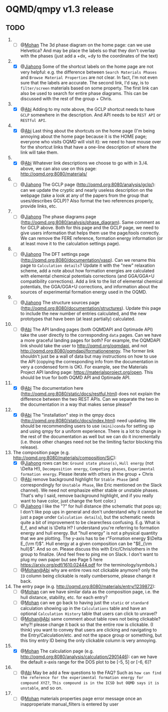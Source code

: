OQMD/qmpy v1.3 release
======================

TODO
----

1. - [ ] @[Mohan](https://github.com/mohanliu) The 3d phase diagram on the home page: can we use Helvetica? And may be place
   the labels so that they don't overlap with the phases (just add a +dx, +dy to
   the coordinates of the text)
2. - [x] @[Jiahong](https://github.com/WalterjhShen) Some of the shortcut labels on the home page are not very helpful: e.g. the
   difference between ``Search Materials Phases`` and ``Browse Material
   Properties`` are not clear.  In fact, I'm not even sure that the labels are
   accurate. The second link, I'd say, is to ``filter/screen`` materials based
   on some property. The first link can also be used to search for entire phase
   diagrams. This can be discussed with the rest of the group + Chris.
3. - [x] @[Abi](https://github.com/tachyontraveler) Adding to my note above, the GCLP shortcut needs to have ``GCLP`` somewhere
   in the description. And API needs to be ``REST API`` or ``RESTful API``.
4. - [x] @[Abi](https://github.com/tachyontraveler) Last thing about the shortcuts on the home page (I'm being annoying about the
   home page because it is the HOME page; everyone who visits OQMD will visit
   it): we need to have mouse over for the shortcut links that have a one-line
   description of where the link will take them.
5. - [x] @[Abi](https://github.com/tachyontraveler) Whatever link descriptions we choose to go with in 3./4. above, we can also
   use on this page: http://oqmd.org:8080/materials/
6. - [ ] @[Jiahong](https://github.com/WalterjhShen) The GCLP page (http://oqmd.org:8080/analysis/gclp/): can we update the
   cryptic and nearly useless description on the webpage (take a look at any of
   the papers from the group that uses/describes GCLP)? Also format the two
   references properly, provide links, etc.
7. - [ ] @[Jiahong](https://github.com/WalterjhShen) The phase diagrams page (http://oqmd.org:8080/analysis/phase_diagram). Same
   comment as for GCLP above. Both for this page and the GCLP page, we need to
   give users information that helps them use the page/tools correctly. We can
   remove the FERE reference, formation energy information (or at least move it
   to the calculation settings page).
8. - [ ] @[Jiahong](https://github.com/WalterjhShen) The DFT settings page (http://oqmd.org:8080/documentation/vasp). Can we
   rename this page to ``Calculation details``? Update it with the "new"
   relaxation scheme, add a note about how formation energies are calculated
   with elemental chemical potentials corrections (and GGA/GGA+U compatibility
   corrections). Add a link to the list of elemental chemical potentials, the
   GGA/GGA+U corrections, and information about the sources of experimental
   formation energy used in the OQMD.
9. - [ ] @[Jiahong](https://github.com/WalterjhShen) The structure sources page (http://oqmd.org:8080/documentation/structures).
   Update this page to include the new number of entries calculated, and the
   new prototypes that have been (at least partially) calculated.
10. - [ ] @[Abi](https://github.com/tachyontraveler) The API landing pages (both OQMDAPI and Optimade API) take the user directly
    to the corresponding ``data`` pages. Can we have a more graceful landing
    pages for both? For example, the OQMDAPI link should take the user to
    http://oqmd.org/oqmdapi, and not
    http://oqmd.org:8080/oqmdapi/formationenergy. The former link shouldn't just
    be a wall of data but may instructions on how to use the API (copying the
    corresponding info from the documentation in very a condensed form is OK).
    For example, see the Materials Project API landing page:
    https://materialsproject.org/open. This should be true for both OQMD API and
    Optimade API.
11. - [x] @[Abi](https://github.com/tachyontraveler) The documentation here (http://oqmd.org:8080/static/docs/restful.html) does
    not explain the difference between the two REST APIs. Can we separate the
    two in the documentation in a way that makes sense please?
12. - [x] @[Abi](https://github.com/tachyontraveler) The "installation" step in the qmpy docs
    (http://oqmd.org:8080/static/docs/index.html) need updating. We should be
    recommending users to use ``(mini)conda`` for setting up and using qmpy for
    a uniform experience. There is a lot to change in the rest of the
    documentation as well but we can do it incrementally (i.e. those other
    changes need not be the limiting factor blocking this release).
13. The composition page (e.g. http://oqmd.org:8080/materials/composition/SiC):
    - [x] @[Jiahong](https://github.com/WalterjhShen) rows can be: ``Ground state phase(s)``, ``Hull energy`` (not \Delta H!),
      ``Decomposition energy``, ``Competing phases``, ``Experimental formation
      energy``. Please iterate with others in the group + Chris
    - [ ] @[Abi](https://github.com/tachyontraveler) remove background highlight for ``Stable Phase`` (and correspondingly for
      ``Unstable Phase``, like Eric mentioned on the Slack channel). We need not
      emphasize either stable or unstable phases. That's why I said, remove
      background highlight, and if you really want to have color, just change
      the font color.)
    - [ ] @[Jiahong](https://github.com/WalterjhShen) I like the "?" for hull distance (the schematic that pops up; I don't like
      pop ups in general and don't understand why it cannot be just a page under
      ``Calculation details``), but the schematic needs quite a bit of
      improvement to be clearer/less confusing. E.g. What is E_f, and what is
      \Delta H? I understand you're referring to formation energy and hull
      energy. But "hull energy" is not a physical quantity that we are plotting.
      The y-axis has to be r"Formation energy $\Delta E_{\rm f}$". Hull energy
      at a given composition can be "$E_{\rm hull}$". And so on. Please discuss
      this with Eric/Chris/others in the group to finalize. (And feel free to
      ping me on Slack. I don't want to plug my own paper but see Page 5 here
      https://arxiv.org/pdf/1610.02444.pdf for the terminology/symbols.)
    - [ ] @[Mohan](https://github.com/mohanliu)@[Abi](https://github.com/tachyontraveler) why are entire rows not clickable anymore? only the ``ID`` column being
      clickable is really cumbersome, please change it back.
14. The entry page (e.g. http://oqmd.org:8080/materials/entry/1239872):
    - [ ] @[Mohan](https://github.com/mohanliu) can we have similar data as the composition page, i.e. the hull distance,
      stability, etc. for each entry?
    - [ ] @[Mohan](https://github.com/mohanliu) can we go back to having just the ``static`` or ``standard`` calculation
      showing up in the ``Calculations`` table and have an optional
      ``Calculation History`` table that users can click to unravel?
    - [ ] @[Mohan](https://github.com/mohanliu)@[Abi](https://github.com/tachyontraveler) same comment about table rows not being clickable? why?! please change it
      back so that the entire row is clickable. (I think) you want to convey
      that users are clicking and navigating to the Entry/Calculation/etc. and
      not the space group or something, but this tiny entry ID being the only
      clickable column is very annoying.
15. - [x] @[Mohan](https://github.com/mohanliu) The calculation page (e.g.
    http://oqmd.org:8080/analysis/calculation/2901446): can we have the default
    x-axis range for the DOS plot to be [-5, 5] or [-6, 6]?
16. - [ ] @[Abi](https://github.com/tachyontraveler) May be add a few questions to the FAQ? Such as ``how can find the reference
    for the experimental formation energy for compound XYZ?``, ``This compound
    is in the ICSD but OQMD says it is unstable``, and so on.
17. - [ ] @[Mohan](https://github.com/mohanliu) materials properties page error message once an inapproperiate manual_filters is entered by user
